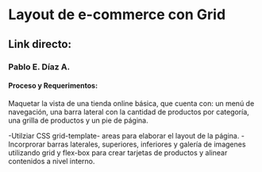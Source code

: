 # Layout de e-commerce con Grid
## Link directo: 
### 
### Pablo E. Díaz A.

#### Proceso y Requerimentos:
Maquetar la vista de una tienda online básica, que cuenta con: un menú
de navegación, una barra lateral con la cantidad de productos por categoría, una grilla de productos y un pie de página.

-Utilziar CSS grid-template- areas para elaborar el layout de la página.
-Incorprorar barras laterales, superiores, inferiores y galería de imagenes utilizando  grid y flex-box para crear tarjetas de productos y alinear contenidos a nivel interno.
